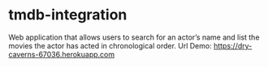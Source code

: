 # tmdb-integration
Web application that allows users to search for an actor’s name and list the movies the actor has acted in chronological order.
Url Demo: https://dry-caverns-67036.herokuapp.com
